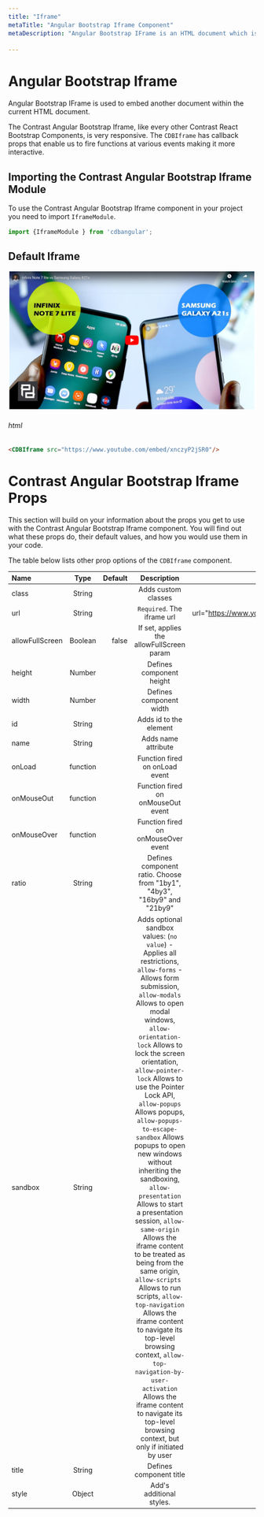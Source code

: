 ```yaml
---
title: "Iframe"
metaTitle: "Angular Bootstrap Iframe Component"
metaDescription: "Angular Bootstrap IFrame is an HTML document which is embedded in another HTML doc on a web page"

---
```


# Angular Bootstrap Iframe

Angular Bootstrap IFrame is used to embed another document within the current HTML document.

The Contrast Angular Bootstrap Iframe, like every other Contrast React Bootstrap Components, is very responsive. The `CDBIframe` has callback props that enable us to fire functions at various events making it more interactive.


## Importing the Contrast Angular Bootstrap Iframe Module

To use the Contrast Angular Bootstrap Iframe component in your project you need to import `IframeModule`.

```typescript
import {IframeModule } from 'cdbangular';
```

## Default Iframe 

![Angular Bootstrap Iframe Default](./images/iframe.png)

###### html

```html
<CDBIframe src="https://www.youtube.com/embed/xnczyP2jSR0"/>
```

# Contrast Angular Bootstrap Iframe Props

This section will build on your information about the props you get to use with the Contrast Angular Bootstrap Iframe component. You will find out what these props do, their default values, and how you would use them in your code.

The table below lists other prop options of the `CDBIframe` component.

| Name            | Type        | Default      |   Description| Example      |
| :------------- | :----------: | -----------: | :----------: | -----------: |
| class      | String       |              |Adds custom classes	      |     class="myClass" |
| url            | String       |              | `Required`. The iframe url | url="https://www.youtube.com/embed/xnczyP2jSR0" |
| allowFullScreen | Boolean      | false        | If set, applies the allowFullScreen param | allowFullScreen=true |
| height         | Number       |              |  	Defines component height | height=300 |
| width          | Number       |              |  	Defines component width | width=300   |
| id             | String       |              |  	Adds id to the element | id="my_id" |
| name           | String       |              | Adds name attribute | name="myIframe" |
| onLoad         | function     |              |  	Function fired on onLoad event | onLoad={handleLoad} |
| onMouseOut     | function     |              |  	Function fired on onMouseOut event | onMouseOut={handleEvent} |
| onMouseOver    | function     |              |  	Function fired on onMouseOver event | onMouseOver={handleEvent} |
| ratio          | String       |              |  	Defines component ratio. Choose from "1by1", "4by3", "16by9" and "21by9"  | ratio="1by1" |
| sandbox        | String       |              | Adds optional sandbox values: (`no value`) -	Applies all restrictions, `allow-forms` -	Allows form submission, `allow-modals` 	Allows to open modal windows, `allow-orientation-lock` 	Allows to lock the screen orientation, `allow-pointer-lock` 	Allows to use the Pointer Lock API, `allow-popups` 	Allows popups, `allow-popups-to-escape-sandbox` 	Allows popups to open new windows without inheriting the sandboxing, `allow-presentation` 	Allows to start a presentation session, `allow-same-origin` 	Allows the iframe content to be treated as being from the same origin, `allow-scripts `	Allows to run scripts, `allow-top-navigation` 	Allows the iframe content to navigate its top-level browsing context, `allow-top-navigation-by-user-activation` 	Allows the iframe content to navigate its top-level browsing context, but only if initiated by user | sandbox=true |
| title          | String       |              | Defines component title | title="my_title" |
| style          | Object       |              | Add's additional styles. | style={color: 'red'}|

